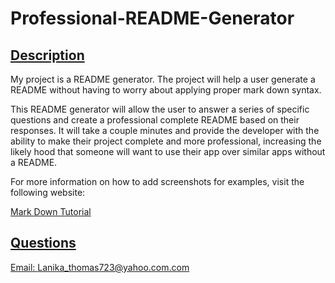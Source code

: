 
  # Professional-README-Generator
  
  ## [Description](#table-of-contents)

  My project is a README generator. The project will help a user generate a README without having to worry about applying proper mark down syntax.

  This README generator will allow the user to answer a series of specific questions and create a professional complete README based on their responses. It will take a couple minutes and provide the developer with the ability to make their project complete and more professional, increasing the likely hood that someone will want to use their app over similar apps without a README.
  
  For more information on how to add screenshots for examples, visit the following website:
  
  [Mark Down Tutorial](https://agea.github.io/tutorial.md/)
   

  ## [Questions](#table-of-contents)

  [Email: Lanika_thomas723@yahoo.com.com](mailto:Lanika_thomas723@yahoo.com)
